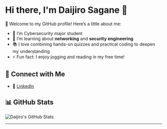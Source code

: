 # Hi there, I'm Daijiro Sagane 👋  

🌟 Welcome to my GitHub profile! Here’s a little about me:

- 🔭 I’m Cybersecurity major student
- 🌱 I’m learning about **networking** and **security engineering**  
- 📚 I love combining hands-on quizzes and practical coding to deepen my understanding  
- ⚡ Fun fact: I enjoy jogging and reading in my free time!  

## 🔗 Connect with Me  
- 💼 [LinkedIn](https://www.linkedin.com/in/daijiro-sagane-b50506291/)  

## 📊 GitHub Stats  
![Daijiro's GitHub Stats](https://github-readme-stats.vercel.app/api?username=daijir&show_icons=true&theme=tokyonight)

---
